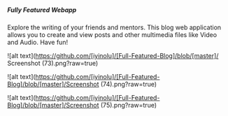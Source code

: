 <h5> Fully Featured Webapp </h5>
<p>
Explore the writing of your friends and mentors. This blog web application allows you to create and view posts and other multimedia files like Video and Audio. Have fun!
</p>

![alt text](https://github.com/[iyinolu]/[Full-Featured-Blog]/blob/[master]/
Screenshot (73).png?raw=true)

![alt text](https://github.com/[iyinolu]/[Full-Featured-Blog]/blob/[master]/Screenshot (74).png?raw=true)

![alt text](https://github.com/[iyinolu]/[Full-Featured-Blog]/blob/[master]/Screenshot (75).png?raw=true)